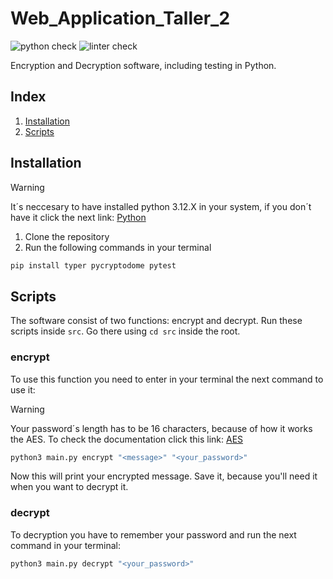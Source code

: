 # Web_Application_Taller_2
![python check](https://github.com/Vinbu/Web_Application_Taller_2/actions/workflows/python_test.yml/badge.svg)
![linter check](https://github.com/Vinbu/Web_Application_Taller_2/actions/workflows/linter_test.yml/badge.svg)

Encryption and Decryption software, including testing in Python.

## Index
1. [Installation](#installation)
2. [Scripts](#scripts)
## Installation
>[!WARNING]
>It´s neccesary to have installed python 3.12.X in
>your system, if you don´t have it click the next
>link: [Python](https://www.python.org/downloads/)
1. Clone the repository
2. Run the following commands in your terminal
```bash
pip install typer pycryptodome pytest
```
## Scripts
The software consist of two functions: encrypt and decrypt. Run these scripts inside `src`. Go there using `cd src` inside the root.
### encrypt
To use this function you need to enter in your terminal the next command to use it:
>[!WARNING]
>Your password´s length has to be 16 characters, because of how it works the AES.
>To check the documentation click this link: [AES](https://pycryptodome.readthedocs.io/en/latest/src/cipher/aes.html)
```bash
python3 main.py encrypt "<message>" "<your_password>"
```
Now this will print your encrypted message. Save it, because you'll need it when you want to decrypt it.
### decrypt
To decryption you have to remember your password and run the next command in your terminal:
```bash
python3 main.py decrypt "<your_password>"
```
